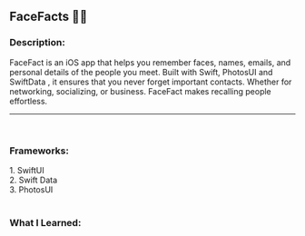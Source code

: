 <h2>FaceFacts 🧠📸</h2> 

<h3> Description:</h3>
FaceFact is an iOS app that helps you remember faces, names, emails, and personal details of the people you meet. Built with Swift, PhotosUI and SwiftData , it ensures that you never forget important contacts. Whether for networking, socializing, or business. FaceFact makes recalling people effortless.  

---
<br>

<h3>Frameworks: </h3>
   1. SwiftUI <br>
   2. Swift Data <br>
   3. PhotosUI <br>
   
<br>
<h3> What I Learned:</h3> <br>


 
